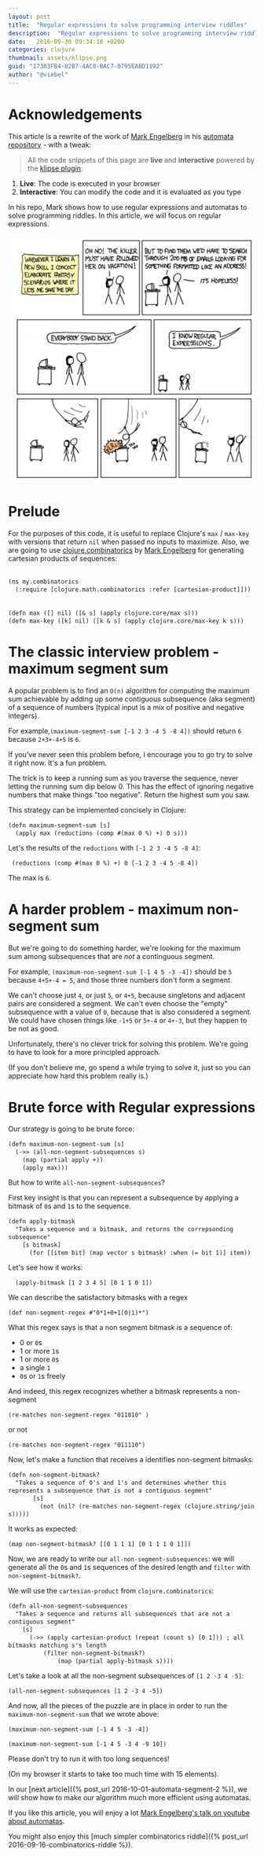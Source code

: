 ```yaml
---
layout: post
title:  "Regular expressions to solve programming interview riddles"
description:  "Regular expressions to solve programming interview riddles"
date:   2016-09-30 09:34:18 +0200
categories: clojure
thumbnail: assets/klipse.png
guid: "17303FB4-82B7-4AC8-BAC7-0795EABD1192"
author: "@viebel"
---
```


# Acknowledgements

This article is a rewrite of the work of [Mark Engelberg](https://github.com/Engelberg) in his [automata repository](https://github.com/Engelberg/automata) - with a tweak:

>All the code snippets of this page are **live** and **interactive** powered by the [klipse plugin](https://github.com/viebel/klipse):

1. **Live**: The code is executed in your browser
2. **Interactive**: You can modify the code and it is evaluated as you type


In his repo, Mark shows how to use regular expressions and automatas to solve programming riddles. In this article, we will focus on regular expressions.


![Regexp](/assets/regexp.jpg)

# Prelude

 For the purposes of this code, it is useful to replace Clojure's `max` / `max-key` 
 with versions that return `nil` when passed no inputs to maximize.
 Also, we are going to use [clojure.combinatorics](https://github.com/clojure/math.combinatorics) by [Mark Engelberg](https://github.com/Engelberg) for generating cartesian products of sequences:


<pre><code class="language-klipse" data-external-libs="https://raw.githubusercontent.com/viebel/math.combinatorics/master/src/main/clojure">
(ns my.combinatorics
  (:require [clojure.math.combinatorics :refer [cartesian-product]]))


(defn max ([] nil) ([& s] (apply clojure.core/max s)))
(defn max-key ([k] nil) ([k & s] (apply clojure.core/max-key k s)))
</code></pre>

# The classic interview problem - maximum segment sum

 A popular problem is to find an `O(n)` algorithm for computing the maximum sum 
 achievable by adding up some contiguous subsequence (aka segment) of
 a sequence of numbers (typical input is a mix of positive and negative integers).

 For example,`(maximum-segment-sum [-1 2 3 -4 5 -8 4])` should return `6` because `2+3+-4+5` is `6`.

 If you've never seen this problem before, I encourage you to go try to solve
 it right now.  It's a fun problem.

 The trick is to keep a running sum as you traverse the sequence, 
 never letting the running sum dip below 0.  This has the effect of
 ignoring negative numbers that make things "too negative".
 Return the highest sum you saw.

 This strategy can be implemented concisely in Clojure:

~~~klipse
(defn maximum-segment-sum [s] 
  (apply max (reductions (comp #(max 0 %) +) 0 s)))
~~~

Let's the results of the `reductions` with `[-1 2 3 -4 5 -8 4]`:

~~~klipse
 (reductions (comp #(max 0 %) +) 0 [-1 2 3 -4 5 -8 4])
~~~
 
 The max is `6`.

# A harder problem - maximum non-segment sum

 But we're going to do something harder, we're looking for the maximum sum
 among subsequences that are *not* a continguous segment.

 For example, `(maximum-non-segment-sum [-1 4 5 -3 -4])` should be `5`
 because `4+5+-4 = 5`, and those three numbers don't form a segment.

 We can't choose just `4`, or just `5`, or `4+5`, because singletons and adjacent pairs
 are considered a segment.  We can't even choose the "empty" subsequence with a
 value of `0`, because that is also considered a segment.
 We could have chosen things like `-1+5` or `5+-4` or `4+-3`, but they happen to be not as good.

 Unfortunately, there's no clever trick for solving this problem.
 We're going to have to look for a more principled approach.

 (If you don't believe me, go spend a while trying to solve it, just
 so you can appreciate how hard this problem really is.)

# Brute force with Regular expressions

 Our strategy is going to be brute force:

~~~klipse
(defn maximum-non-segment-sum [s]
  (->> (all-non-segment-subsequences s)
    (map (partial apply +))
    (apply max)))
~~~

 But how to write `all-non-segment-subsequences`?

 First key insight is that you can represent a subsequence by applying a bitmask
 of `0`s and `1`s to the sequence.

~~~klipse
(defn apply-bitmask
  "Takes a sequence and a bitmask, and returns the correpsonding subsequence"
    [s bitmask]
      (for [[item bit] (map vector s bitmask) :when (= bit 1)] item))
~~~


Let's see how it works:

~~~klipse
  (apply-bitmask [1 2 3 4 5] [0 1 1 0 1])
~~~

 We can describe the satisfactory bitmasks with a regex 

~~~klipse
(def non-segment-regex #"0*1+0+1(0|1)*")
~~~

What this regex says is that a non segment bitmask is a sequence of:

- 0 or `0`s
- 1 or more `1`s
- 1 or more `0`s
- a single `1`
- `0`s or `1`s freely

And indeed, this regex recognizes whether a bitmask represents a non-segment

~~~klipse
(re-matches non-segment-regex "011010" )
~~~

or not

~~~klipse
(re-matches non-segment-regex "011110")
~~~


Now, let's make a function that receives a identifies non-segment bitmasks:

~~~klipse
(defn non-segment-bitmask?
  "Takes a sequence of 0's and 1's and determines whether this represents a subsequence that is not a contiguous segment"
       [s]
         (not (nil? (re-matches non-segment-regex (clojure.string/join s)))))
~~~

It works as expected:

~~~klipse
(map non-segment-bitmask? [[0 1 1 1] [0 1 1 1 0 1]])
~~~


Now, we are ready to write our `all-non-segment-subsequences`: we will generate all the `0`s and `1`s sequences of the desired length and `filter` with `non-segment-bitmask?`.

We will use the `cartesian-product` from `clojure.combinatorics`:


~~~klipse
(defn all-non-segment-subsequences
  "Takes a sequence and returns all subsequences that are not a contiguous segment"
    [s]
      (->> (apply cartesian-product (repeat (count s) [0 1])) ; all bitmasks matching s's length
          (filter non-segment-bitmask?)
              (map (partial apply-bitmask s))))
~~~


Let's take a look at all the non-segment subsequences of `[1 2 -3 4 -5]`:

~~~klipse
(all-non-segment-subsequences [1 2 -3 4 -5])
~~~

And now, all the pieces of the puzzle are in place in order to run the `maximum-non-segment-sum` that we wrote above:

~~~klipse
(maximum-non-segment-sum [-1 4 5 -3 -4])
~~~


~~~klipse
(maximum-non-segment-sum [-1 4 5 -3 4 -9 10])
~~~


Please don't try to run it with too long sequences!

(On my browser it starts to take too much time with 15 elements).


In our [next article]({% post_url 2016-10-01-automata-segment-2 %}), we will show how to make our algorithm much more efficient using automatas.


If you like this article, you will enjoy a lot [Mark Engelberg's talk on youtube about automatas](https://www.youtube.com/watch?v=AEhULv4ruL4).

You might also enjoy this [much simpler combinatorics riddle]({% post_url 2016-09-16-combinatorics-riddle %}).
